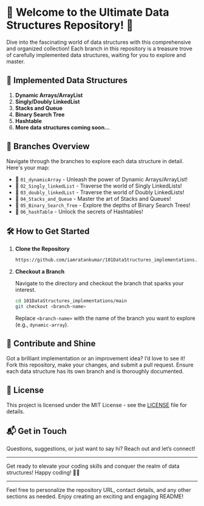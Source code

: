 # 🚀 Welcome to the Ultimate Data Structures Repository! 🎉

Dive into the fascinating world of data structures with this comprehensive and organized collection! Each branch in this repository is a treasure trove of carefully implemented data structures, waiting for you to explore and master.

## 🌟 Implemented Data Structures

1. **Dynamic Arrays/ArrayList**
2. **Singly/Doubly LinkedList**
3. **Stacks and Queue**
4. **Binary Search Tree**
5. **Hashtable**
6. **More data structures coming soon...**

## 🌿 Branches Overview

Navigate through the branches to explore each data structure in detail. Here's your map:

- 🌱 `01_dynamicArray` - Unleash the power of Dynamic Arrays/ArrayList!
- 🌿 `02_Singly_linkedList` - Traverse the world of Singly LinkedLists!
- 🌿 `03_doubly_linkedList` - Traverse the world of Doubly LinkedLists!
- 🍃 `04_Stacks_and_Queue` - Master the art of Stacks and Queues!
- 🌳 `05_Binary_Search_Tree` - Explore the depths of Binary Search Trees!
- 🌴 `06_hashTable` - Unlock the secrets of Hashtables!

## 🛠️ How to Get Started

1. **Clone the Repository**

   ```bash
   https://github.com/iamratankumar/101DataStructures_implementations.git
   ```

2. **Checkout a Branch**

   Navigate to the directory and checkout the branch that sparks your interest.

   ```bash
   cd 101DataStructures_implementations/main
   git checkout <branch-name>
   ```

   Replace `<branch-name>` with the name of the branch you want to explore (e.g., `dynamic-array`).


## 🌟 Contribute and Shine

Got a brilliant implementation or an improvement idea? I’d love to see it! Fork this repository, make your changes, and submit a pull request. Ensure each data structure has its own branch and is thoroughly documented.

## 📜 License

This project is licensed under the MIT License - see the [LICENSE](LICENSE) file for details.

## 📬 Get in Touch

Questions, suggestions, or just want to say hi? Reach out and let’s connect!

---

Get ready to elevate your coding skills and conquer the realm of data structures! Happy coding! 🚀✨

---

Feel free to personalize the repository URL, contact details, and any other sections as needed. Enjoy creating an exciting and engaging README!
